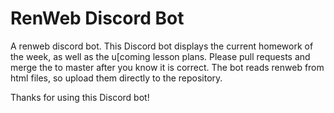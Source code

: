 # RenWeb Discord Bot

A renweb discord bot.
This Discord bot displays the current homework of the week, as well as the u[coming lesson plans.
Please pull requests and merge the to master after you know it is correct.
The bot reads renweb from html files, so upload them directly to the repository.

Thanks for using this Discord bot!
